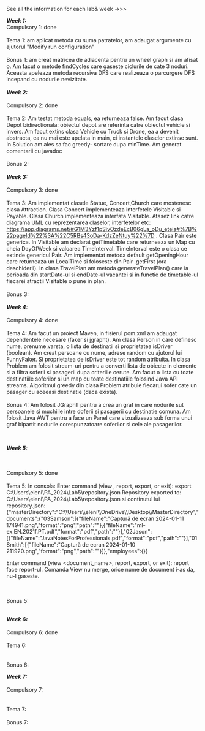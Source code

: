See all the information for each lab& week ->>>

**_Week 1:_**
<br>
Compulsory 1: done
</br>
<br>
Tema 1: am aplicat metoda cu suma patratelor, am adaugat argumente cu ajutorul "Modify run configuration" </br>
<br>
Bonus 1: am creat matricea de adiacenta pentru un wheel graph si am afisat o. Am facut o metode findCycles care gaseste ciclurile de cate 3 
noduri. Aceasta apeleaza metoda recursiva DFS care realizeaza o parcurgere DFS incepand cu nodurile nevizitate. 
</br>
<br>
**_Week 2:_**
</br>
<br>
Compulsory 2: done 
</br>
<br>
Tema 2: Am testat metoda equals, ea returneaza false. Am facut clasa Depot bidirectionala: obiectul depot are referinta catre obiectul vehicle si invers. Am facut extins clasa Vehicle cu Truck si Drone, ea a devenit abstracta, ea nu mai este apelata in main, ci instantele claselor extinse sunt. In Solution am ales sa fac greedy- sortare dupa minTime. Am generat comentarii cu javadoc  </br>
<br>
Bonus 2:
</br>
<br>
**_Week 3:_**
</br>
<br>
Compulsory 3: done
</br>
<br>
Tema 3: Am implementat clasele Statue, Concert,Church care mostenesc clasa Attraction. Clasa Concert implementeaza interfetele Visitable si Payable. Clasa Church implementeaza interfata Visitable. Atasez link catre diagrama UML cu reprezentarea claselor, interfetelor etc: https://app.diagrams.net/#G1M3Yzf1pSivOzdeEcB06gLa_oDu_eteia#%7B%22pageId%22%3A%22C5RBs43oDa-KdzZeNtuy%22%7D . Clasa Pair este generica. In Visitable am declarat getTimetable care returneaza un Map cu cheia DayOfWeek si valoarea TimeInterval. TimeInterval este o clasa ce extinde genericul Pair. Am implementat metoda default getOpeningHour care returneaza un LocalTime si foloseste din Pair .getFirst (ora deschiderii). In clasa TravelPlan am metoda generateTravelPlan() care ia perioada din startDate-ul si endDate-ul vacantei si in functie de timetable-ul fiecarei atractii Visitable o pune in plan. </br>
<br>
Bonus 3: 
</br>
<br>
**_Week 4:_**
</br>
<br>
Compulsory 4:  done
</br>
<br>
Tema 4:  Am facut un proiect Maven, in fisierul pom.xml am adaugat dependentele necesare (faker si jgrapht). Am clasa Person in care definesc nume, prenume,varsta, o lista de destinatii si proprietatea isDriver (boolean). Am creat persoane cu nume, adrese random cu ajutorul lui FunnyFaker. Si proprietatea de isDriver este tot random atribuita. In clasa Problem am folosit stream-uri pentru a converti lista de obiecte in elemente si a filtra soferii si pasagerii dupa criteriile cerute. Am facut o lista cu toate destinatiile soferilor si un map cu toate destinatiile folosind Java API streams. Algoritmul greedy din clasa Problem atribuie fiecarui sofer cate un pasager cu aceeasi destinatie (daca exista). 
</br>
<br>
Bonus 4: Am folosit JGraphT pentru a crea un graf in care nodurile sut persoanele si muchiile intre doferii si pasagerii cu destinatie comuna. Am folosit Java AWT pentru a face un Panel care vizualizeaza sub forma unui graf bipartit nodurile corespunzatoare soferilor si cele ale pasagerilor.
</br>

<br>

**_Week 5:_**

</br>
<br>
Compulsory 5:  done
</br>
<br>
Tema 5:   In consola: Enter command (view <document_name>, report, export, or exit): export C:\Users\eleni\PA_2024\Lab5\repository.json
Repository exported to: C:\Users\eleni\PA_2024\Lab5\repository.json si continutul lui repository.json: {"masterDirectory":"C:\\Users\\eleni\\OneDrive\\Desktop\\MasterDirectory","documents":{"03Samson":[{"fileName":"Captură de ecran 2024-01-11 174941.png","format":"png","path":""},{"fileName":"ml-ex.EN.2021f.PT.pdf","format":"pdf","path":""}],"02Jason":[{"fileName":"JavaNotesForProfessionals.pdf","format":"pdf","path":""}],"01Smith":[{"fileName":"Captură de ecran 2024-01-10 211920.png","format":"png","path":""}]},"employees":{}}

Enter command (view <document_name>, report, export, or exit): report
face report-ul. 
Comanda View nu merge, orice nume de document i-as da, nu-l gaseste.

</br>
<br>
Bonus 5: 
</br>

<br>

**_Week 6:_**
</br>
<br>
Compulsory 6:  done
</br>
<br>
Tema 6:  
</br>
<br>
Bonus 6:
</br>


**_Week 7:_**
</br>
<br>
Compulsory 7:  
</br>
<br>
Tema 7: 
</br>
<br>
Bonus 7: 
</br>

